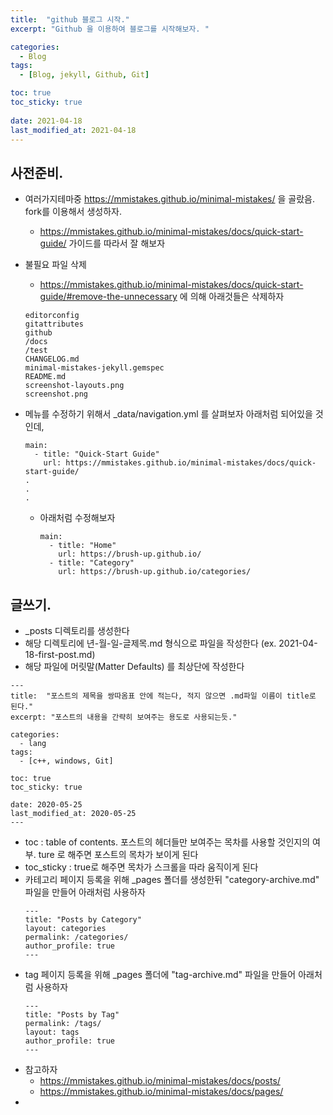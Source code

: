 ```yaml
---
title:  "github 블로그 시작."
excerpt: "Github 을 이용하여 블로그를 시작해보자. "

categories:
  - Blog
tags:
  - [Blog, jekyll, Github, Git]

toc: true
toc_sticky: true
 
date: 2021-04-18
last_modified_at: 2021-04-18
---
```




## 사전준비.
* 여러가지테마중 https://mmistakes.github.io/minimal-mistakes/ 을 골랐음. fork를 이용해서 생성하자.
  * https://mmistakes.github.io/minimal-mistakes/docs/quick-start-guide/ 가이드를 따라서 잘 해보자

* 불필요 파일 삭제
  * https://mmistakes.github.io/minimal-mistakes/docs/quick-start-guide/#remove-the-unnecessary 에 의해 아래것들은 삭제하자
  ```
  editorconfig
  gitattributes
  github
  /docs
  /test
  CHANGELOG.md
  minimal-mistakes-jekyll.gemspec
  README.md
  screenshot-layouts.png
  screenshot.png
  ```
* 메뉴를 수정하기 위해서 _data/navigation.yml 를 살펴보자 아래처럼 되어있을 것인데, 
  ```
  main:
    - title: "Quick-Start Guide"
      url: https://mmistakes.github.io/minimal-mistakes/docs/quick-start-guide/
  .
  .
  .
  ```
  * 아래처럼 수정해보자
    ```
    main:
      - title: "Home"
        url: https://brush-up.github.io/
      - title: "Category"
        url: https://brush-up.github.io/categories/
    ```
    

  
## 글쓰기.
* _posts 디렉토리를 생성한다
* 해당 디렉토리에 년-월-일-글제목.md 형식으로 파일을 작성한다 (ex. 2021-04-18-first-post.md)
* 해당 파일에 머릿말(Matter Defaults) 를 최상단에 작성한다
 ```
 ---
 title:  "포스트의 제목을 쌍따옴표 안에 적는다, 적지 않으면 .md파일 이름이 title로 된다."
 excerpt: "포스트의 내용을 간략히 보여주는 용도로 사용되는듯."

 categories:
   - lang
 tags:
   - [c++, windows, Git]

 toc: true
 toc_sticky: true

 date: 2020-05-25
 last_modified_at: 2020-05-25
 ---
 ```
 * toc : table of contents. 포스트의 헤더들만 보여주는 목차를 사용할 것인지의 여부. ture 로 해주면 포스트의 목차가 보이게 된다
 * toc_sticky : true로 해주면 목차가 스크롤을 따라 움직이게 된다
* 카테고리 페이지 등록을 위해 _pages 폴더를 생성한뒤 "category-archive.md" 파일을 만들어 아래처럼 사용하자
  ```
  ---
  title: "Posts by Category"
  layout: categories
  permalink: /categories/
  author_profile: true
  ---
  ```
* tag 페이지 등록을 위해 _pages 폴더에 "tag-archive.md" 파일을 만들어 아래처럼 사용하자
  ```
  ---
  title: "Posts by Tag"
  permalink: /tags/
  layout: tags
  author_profile: true
  ---
  ```
* 참고하자 
  * https://mmistakes.github.io/minimal-mistakes/docs/posts/
  * https://mmistakes.github.io/minimal-mistakes/docs/pages/
* 
